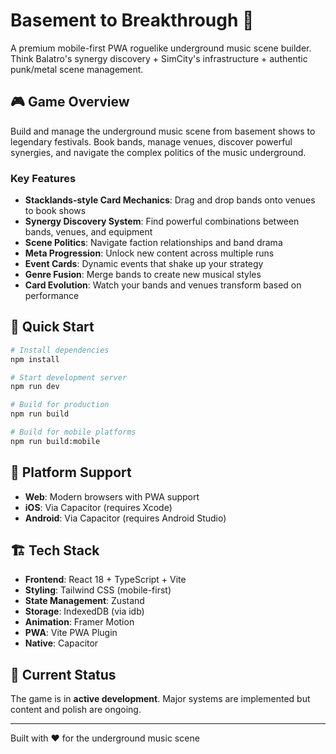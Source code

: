 # Basement to Breakthrough 🎸

A premium mobile-first PWA roguelike underground music scene builder. Think Balatro's synergy discovery + SimCity's infrastructure + authentic punk/metal scene management.

## 🎮 Game Overview

Build and manage the underground music scene from basement shows to legendary festivals. Book bands, manage venues, discover powerful synergies, and navigate the complex politics of the music underground.

### Key Features

- **Stacklands-style Card Mechanics**: Drag and drop bands onto venues to book shows
- **Synergy Discovery System**: Find powerful combinations between bands, venues, and equipment
- **Scene Politics**: Navigate faction relationships and band drama
- **Meta Progression**: Unlock new content across multiple runs
- **Event Cards**: Dynamic events that shake up your strategy
- **Genre Fusion**: Merge bands to create new musical styles
- **Card Evolution**: Watch your bands and venues transform based on performance

## 🚀 Quick Start

```bash
# Install dependencies
npm install

# Start development server
npm run dev

# Build for production
npm run build

# Build for mobile platforms
npm run build:mobile
```

## 📱 Platform Support

- **Web**: Modern browsers with PWA support
- **iOS**: Via Capacitor (requires Xcode)
- **Android**: Via Capacitor (requires Android Studio)

## 🏗️ Tech Stack

- **Frontend**: React 18 + TypeScript + Vite
- **Styling**: Tailwind CSS (mobile-first)
- **State Management**: Zustand
- **Storage**: IndexedDB (via idb)
- **Animation**: Framer Motion
- **PWA**: Vite PWA Plugin
- **Native**: Capacitor

## 🚧 Current Status

The game is in **active development**. Major systems are implemented but content and polish are ongoing.

---

Built with ❤️ for the underground music scene
